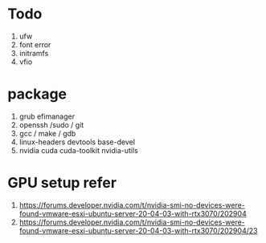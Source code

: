 # Todo 
1. ufw
2. font error
3. initramfs
4. vfio

# package
1. grub efimanager
2. openssh /sudo / git 
3. gcc / make / gdb
4. linux-headers devtools base-devel
5. nvidia cuda cuda-toolkit nvidia-utils


# GPU setup refer
1. https://forums.developer.nvidia.com/t/nvidia-smi-no-devices-were-found-vmware-esxi-ubuntu-server-20-04-03-with-rtx3070/202904
2. https://forums.developer.nvidia.com/t/nvidia-smi-no-devices-were-found-vmware-esxi-ubuntu-server-20-04-03-with-rtx3070/202904/23